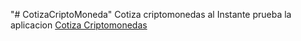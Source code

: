 "# CotizaCriptoMoneda" 
Cotiza criptomonedas al Instante prueba la aplicacion [Cotiza Criptomonedas](https://cotizador-de-cryptomonedas.netlify.app)
